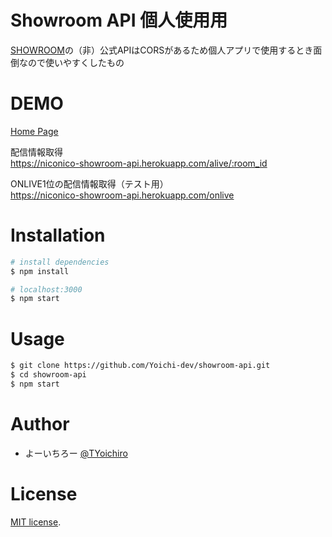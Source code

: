 # Showroom API 個人使用用

[SHOWROOM](https://www.showroom-live.com/)の（非）公式APIはCORSがあるため個人アプリで使用するとき面倒なので使いやすくしたもの

# DEMO

[Home Page](https://niconico-showroom-api.herokuapp.com/)

配信情報取得  
https://niconico-showroom-api.herokuapp.com/alive/:room_id

ONLIVE1位の配信情報取得（テスト用）  
https://niconico-showroom-api.herokuapp.com/onlive

# Installation

```bash
# install dependencies
$ npm install

# localhost:3000
$ npm start
```

# Usage

```bash
$ git clone https://github.com/Yoichi-dev/showroom-api.git
$ cd showroom-api
$ npm start
```

# Author

* よーいちろー [@TYoichiro](https://twitter.com/TYoichiro)

# License

[MIT license](https://en.wikipedia.org/wiki/MIT_License).
